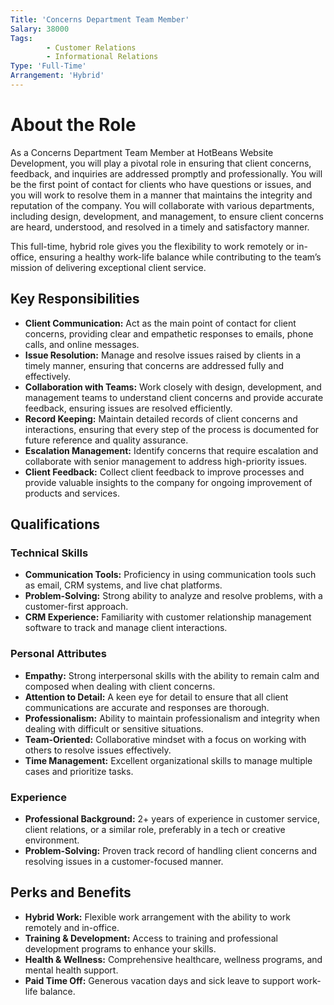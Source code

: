 ```yaml
---
Title: 'Concerns Department Team Member'
Salary: 38000
Tags:
        - Customer Relations
        - Informational Relations
Type: 'Full-Time'
Arrangement: 'Hybrid'
---
```


# About the Role

As a Concerns Department Team Member at HotBeans Website Development, you will play a pivotal role in ensuring that client concerns, feedback, and inquiries are addressed promptly and professionally. You will be the first point of contact for clients who have questions or issues, and you will work to resolve them in a manner that maintains the integrity and reputation of the company. You will collaborate with various departments, including design, development, and management, to ensure client concerns are heard, understood, and resolved in a timely and satisfactory manner.

This full-time, hybrid role gives you the flexibility to work remotely or in-office, ensuring a healthy work-life balance while contributing to the team’s mission of delivering exceptional client service.

## Key Responsibilities

- **Client Communication:** Act as the main point of contact for client concerns, providing clear and empathetic responses to emails, phone calls, and online messages.
- **Issue Resolution:** Manage and resolve issues raised by clients in a timely manner, ensuring that concerns are addressed fully and effectively.
- **Collaboration with Teams:** Work closely with design, development, and management teams to understand client concerns and provide accurate feedback, ensuring issues are resolved efficiently.
- **Record Keeping:** Maintain detailed records of client concerns and interactions, ensuring that every step of the process is documented for future reference and quality assurance.
- **Escalation Management:** Identify concerns that require escalation and collaborate with senior management to address high-priority issues.
- **Client Feedback:** Collect client feedback to improve processes and provide valuable insights to the company for ongoing improvement of products and services.

## Qualifications

### Technical Skills

- **Communication Tools:** Proficiency in using communication tools such as email, CRM systems, and live chat platforms.
- **Problem-Solving:** Strong ability to analyze and resolve problems, with a customer-first approach.
- **CRM Experience:** Familiarity with customer relationship management software to track and manage client interactions.

### Personal Attributes

- **Empathy:** Strong interpersonal skills with the ability to remain calm and composed when dealing with client concerns.
- **Attention to Detail:** A keen eye for detail to ensure that all client communications are accurate and responses are thorough.
- **Professionalism:** Ability to maintain professionalism and integrity when dealing with difficult or sensitive situations.
- **Team-Oriented:** Collaborative mindset with a focus on working with others to resolve issues effectively.
- **Time Management:** Excellent organizational skills to manage multiple cases and prioritize tasks.

### Experience

- **Professional Background:** 2+ years of experience in customer service, client relations, or a similar role, preferably in a tech or creative environment.
- **Problem-Solving:** Proven track record of handling client concerns and resolving issues in a customer-focused manner.

## Perks and Benefits

- **Hybrid Work:** Flexible work arrangement with the ability to work remotely and in-office.
- **Training & Development:** Access to training and professional development programs to enhance your skills.
- **Health & Wellness:** Comprehensive healthcare, wellness programs, and mental health support.
- **Paid Time Off:** Generous vacation days and sick leave to support work-life balance.
